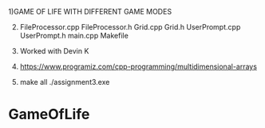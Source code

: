 1)GAME OF LIFE WITH DIFFERENT GAME MODES

2) FileProcessor.cpp
FileProcessor.h
Grid.cpp
Grid.h
UserPrompt.cpp
UserPrompt.h
main.cpp
Makefile

3) Worked with Devin K

4) https://www.programiz.com/cpp-programming/multidimensional-arrays



5) make all
   ./assignment3.exe

# GameOfLife

